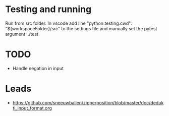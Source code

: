 # Testing and running
Run from src folder. 
In vscode add line "python.testing.cwd": "${workspaceFolder}/src" to the settings file and manually set the pytest argument ../test

# TODO
- Handle negation in input

# Leads
- https://github.com/sneeuwballen/zipperposition/blob/master/doc/dedukti_input_format.org